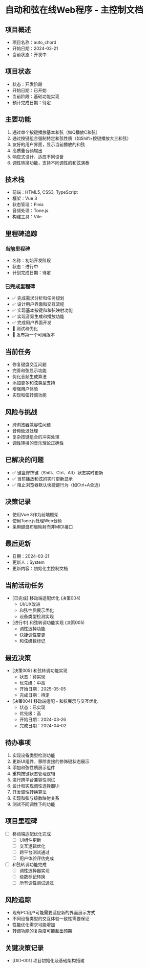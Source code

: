 # 自动和弦在线Web程序 - 主控制文档

## 项目概述
- 项目名称：auto_chord
- 开始日期：2024-03-21
- 当前状态：开发中

## 项目状态
- 状态：开发阶段
- 开始日期：已开始
- 当前阶段：基础功能实现
- 预计完成日期：待定

## 主要功能
1. 通过单个按键播放基本和弦（如Q播放C和弦）
2. 通过按键组合强制特定和弦性质（如Shift+按键播放大三和弦）
3. 友好的用户界面，显示当前播放的和弦
4. 高质量音频输出
5. 响应式设计，适应不同设备
6. 调性转换功能，支持不同调性的和弦演奏

## 技术栈
- 前端：HTML5, CSS3, TypeScript
- 框架：Vue 3
- 状态管理：Pinia
- 音频处理：Tone.js
- 构建工具：Vite

## 里程碑追踪
### 当前里程碑
- 名称：初始开发阶段
- 状态：进行中
- 计划完成日期：待定

### 已完成里程碑
- ✅ 完成需求分析和任务规划
- ✅ 设计用户界面和交互流程
- ✅ 实现基本按键和和弦映射功能
- ✅ 实现音频生成和播放功能
- ✅ 完成用户界面开发
- 🔄 测试和优化
- 📝 发布第一个可用版本

## 当前任务
- 修复键盘交互问题
- 完善和弦显示功能
- 优化音频生成算法
- 添加更多和弦类型支持
- 增强用户体验
- 实现和弦转调功能

## 风险与挑战
- 跨浏览器兼容性问题
- 音频延迟处理
- 复杂按键组合的冲突处理
- 调性转换的音乐理论正确性

## 已解决的问题
- ✅ 键盘修饰键（Shift、Ctrl、Alt）状态实时更新
- ✅ 当前播放和弦的实时更新显示
- ✅ 阻止浏览器默认快捷键行为（如Ctrl+A全选）

## 决策记录
- 使用Vue 3作为前端框架
- 使用Tone.js处理Web音频
- 采用键盘布局映射而非MIDI接口

## 最后更新
- 日期：2024-03-21
- 更新人：System
- 更新内容：初始化主控制文档

## 当前活动任务
- [已完成] 移动端适配优化 (决策004)
  - UI/UX改进
  - 和弦性质展示优化
  - 设备类型检测实现
- [进行中] 和弦转调功能实现 (决策005)
  - 调性选择功能
  - 快捷调性变更
  - 和弦级数标记

## 最近决策
- [决策005] 和弦转调功能实现
  - 状态：待实现
  - 优先级：中高
  - 开始日期：2025-05-05
  - 完成日期：待定
- [决策004] 移动端适配 - 和弦展示与交互优化
  - 状态：已实现
  - 优先级：高
  - 开始日期：2024-03-26
  - 完成日期：2024-04-02

## 待办事项
1. 实现设备类型检测功能
2. 更新UI组件，移除直接的修饰键状态展示
3. 添加和弦性质展示组件
4. 重构按键状态管理逻辑
5. 进行跨平台兼容性测试
6. 设计和实现调性选择器UI
7. 开发调性转换算法
8. 实现和弦与级数映射关系
9. 测试不同调性下的功能

## 项目里程碑
- [ ] 移动端适配优化完成
  - [ ] UI组件更新
  - [ ] 交互逻辑优化
  - [ ] 跨平台测试通过
  - [ ] 用户体验评估完成
- [ ] 和弦转调功能完成
  - [ ] 调性选择器实现
  - [ ] 级数标记转换
  - [ ] 所有调性测试通过

## 风险追踪
- 现有PC用户可能需要适应新的界面展示方式
- 不同设备类型的交互体验一致性需要保证
- 性能优化需求可能增加
- 转调功能的复杂度可能超出预期

## 关键决策记录
- [DID-001] 项目初始化及基础架构搭建 